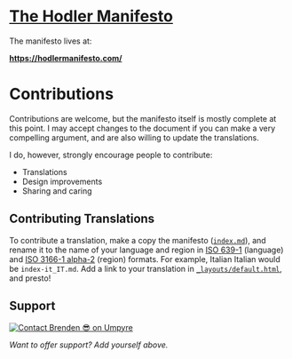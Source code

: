 # [The Hodler Manifesto](https://hodlermanifesto.com)

The manifesto lives at:

**<https://hodlermanifesto.com/>**

# Contributions

Contributions are welcome, but the manifesto itself is mostly complete at this
point. I may accept changes to the document if you can make a very compelling
argument, and are also willing to update the translations.

I do, however, strongly encourage people to contribute:
 - Translations
 - Design improvements
 - Sharing and caring

## Contributing Translations

To contribute a translation, make a copy the manifesto
([`index.md`](/index.md)), and rename it to the name of your language and
region in [ISO 639-1](https://en.wikipedia.org/wiki/List_of_ISO_639-1_codes)
(language) and [ISO 3166-1
alpha-2](https://en.wikipedia.org/wiki/ISO_3166-1_alpha-2) (region) formats.
For example, Italian Italian would be `index-it_IT.md`. Add a link to your
translation in [`_layouts/default.html`](_layouts/default.html), and presto!

## Support

[![Contact Brenden 😎 on Umpyre](https://api.umpyre.com/badge/634c76f3513240a4bec1eda7fb5db7ea/badge.svg?width=211.275&height=68.04&name=Brenden%20%F0%9F%98%8E&font_size=18&style=light)](https://umpyre.com/u/634c76f3513240a4bec1eda7fb5db7ea)

_Want to offer support? Add yourself above._

